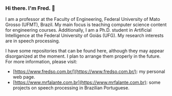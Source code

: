 ### Hi there. I'm Fred. 👋

I am a professor at the Faculty of Engineering, Federal University of Mato Grosso (UFMT), Brazil. My main focus is teaching computer science content for engineering courses. Additionally, I am a Ph.D. student in Artificial Intelligence at the Federal University of Goiás (UFG). My research interests are in speech processing.

I have some repositories that can be found here, although they may appear disorganized at the moment. I plan to arrange them properly in the future. For more information, please visit:

- [https://www.fredso.com.br/](https://www.fredso.com.br/): my personal web page.
- [https://www.mrfalante.com.br](https://www.mrfalante.com.br): some projects on speech processing in Brazilian Portuguese.
<!--
**freds0/freds0** is a ✨ _special_ ✨ repository because its `README.md` (this file) appears on your GitHub profile.

Here are some ideas to get you started:

- 🔭 I work as a professor at Federal University of Mato Grosso ...
- 🌱 I’m currently learning ...
- 👯 I’m looking to collaborate on ...
- 🤔 I’m looking for help with ...
- 💬 Ask me about ...
- 📫 How to reach me: ...
- 😄 Pronouns: ...
- ⚡ Fun fact: ...
-->
